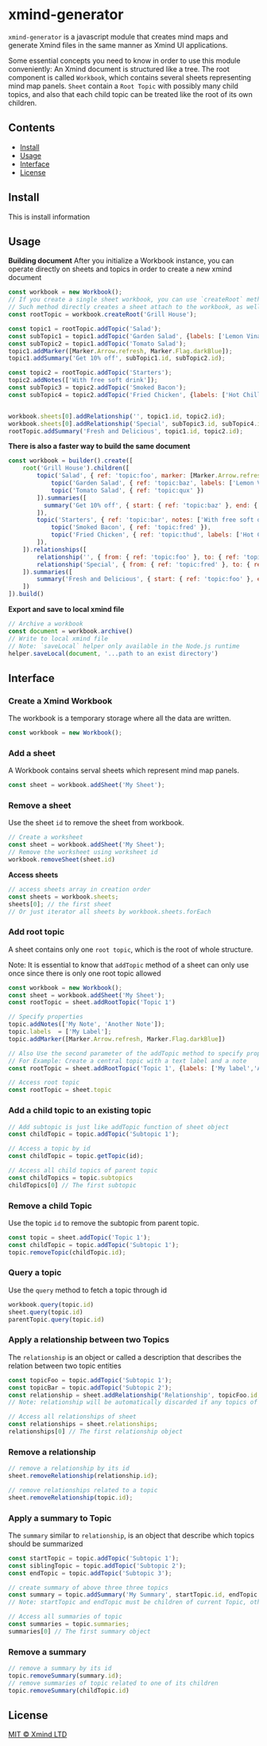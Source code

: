 # xmind-generator

`xmind-generator` is a javascript module that creates mind maps and generate Xmind files in the same manner as Xmind UI applications.

Some essential concepts you need to know in order to use this module conveniently:
An Xmind document is structured like a tree. The root component is called `Workbook`, which contains several sheets representing mind map panels. `Sheet` contain a `Root Topic` with possibly many child topics, and also that each child topic can be treated like the root of its own children.



## Contents

- [Install](#Install)
- [Usage](#usage)
- [Interface](#interface)
- [License](#license)

## Install
This is install information
## Usage

**Building document**
After you initialize a Workbook instance, you can operate directly on sheets and topics in order to create a new xmind document
```javascript
const workbook = new Workbook();
// If you create a single sheet workbook, you can use `createRoot` method of `workbook`,
// Such method directly creates a sheet attach to the workbook, as well as a root topic of the sheet.
const rootTopic = workbook.createRoot('Grill House');

const topic1 = rootTopic.addTopic('Salad');
const subTopic1 = topic1.addTopic('Garden Salad', {labels: ['Lemon Vinaigrette', 'Ginger Dressing']});
const subTopic2 = topic1.addTopic('Tomato Salad');
topic1.addMarker([Marker.Arrow.refresh, Marker.Flag.darkBlue]);
topic1.addSummary('Get 10% off', subTopic1.id, subTopic2.id);

const topic2 = rootTopic.addTopic('Starters');
topic2.addNotes(['With free soft drink']);
const subTopic3 = topic2.addTopic('Smoked Bacon');
const subTopic4 = topic2.addTopic('Fried Chicken', {labels: ['Hot Chilli']});


workbook.sheets[0].addRelationship('', topic1.id, topic2.id);
workbook.sheets[0].addRelationship('Special', subTopic3.id, subTopic4.id);
rootTopic.addSummary('Fresh and Delicious', topic1.id, topic2.id);
```

**There is also a faster way to build the same document**

```javascript
const workbook = builder().create([
    root('Grill House').children([
        topic('Salad', { ref: 'topic:foo', marker: [Marker.Arrow.refresh, Marker.Flag.darkBlue]}).children([
            topic('Garden Salad', { ref: 'topic:baz', labels: ['Lemon Vinaigrette', 'Ginger Dressing']}),
            topic('Tomato Salad', { ref: 'topic:qux' })
        ]).summaries([
          summary('Get 10% off', { start: { ref: 'topic:baz' }, end: { ref: 'topic:qux' }})
        ]),
        topic('Starters', { ref: 'topic:bar', notes: ['With free soft drink']}).children([
            topic('Smoked Bacon', { ref: 'topic:fred' }),
            topic('Fried Chicken', { ref: 'topic:thud', labels: ['Hot Chilli']})
        ]),
    ]).relationships([
        relationship('', { from: { ref: 'topic:foo' }, to: { ref: 'topic:bar' }}),
        relationship('Special', { from: { ref: 'topic:fred' }, to: { ref: 'topic:thud' }})
    ]).summaries([
        summary('Fresh and Delicious', { start: { ref: 'topic:foo' }, end: { ref: 'topic:bar' }})
    ])
]).build()
```

**Export and save to local xmind file**
```javascript
// Archive a workbook
const document = workbook.archive()
// Write to local xmind file
// Note: `saveLocal` helper only available in the Node.js runtime
helper.saveLocal(document, '...path to an exist directory')
```


## Interface

### Create a Xmind Workbook

The workbook is a temporary storage where all the data are written.

```javascript
const workbook = new Workbook();
```

### Add a sheet

A Workbook contains serval sheets which represent mind map panels.

```javascript
const sheet = workbook.addSheet('My Sheet');
```

### Remove a sheet
Use the sheet `id` to remove the sheet from workbook.
```javascript
// Create a worksheet
const sheet = workbook.addSheet('My Sheet');
// Remove the worksheet using worksheet id
workbook.removeSheet(sheet.id)
```

**Access sheets**
```javascript
// access sheets array in creation order
const sheets = workbook.sheets;
sheets[0]; // the first sheet
// Or just iterator all sheets by workbook.sheets.forEach
```

### Add root topic
A sheet contains only one `root topic`, which is the root of whole structure.

Note: It is essential to know that `addTopic` method of a sheet can only use once since there is only one root topic allowed

```javascript
const workbook = new Workbook();
const sheet = workbook.addSheet('My Sheet');
const rootTopic = sheet.addRootTopic('Topic 1')

// Specify properties
topic.addNotes(['My Note', 'Another Note']);
topic.labels  = ['My Label'];
topic.addMarker([Marker.Arrow.refresh, Marker.Flag.darkBlue])

// Also Use the second parameter of the addTopic method to specify properties for the topic easily.
// For Example: Create a central topic with a text label and a note
const rootTopic = sheet.addRootTopic('Topic 1', {labels: ['My label','Another Label'], note: 'This is a note'});

// Access root topic
const rootTopic = sheet.topic
```

### Add a child topic to an existing topic
```javascript
// Add subtopic is just like addTopic function of sheet object
const childTopic = topic.addTopic('Subtopic 1');

// Access a topic by id
const childTopic = topic.getTopic(id);

// Access all child topics of parent topic
const childTopics = topic.subtopics
childTopics[0] // The first subtopic
```

### Remove a child Topic
Use the topic `id` to remove the subtopic from parent topic.
```javascript
const topic = sheet.addTopic('Topic 1');
const childTopic = topic.addTopic('Subtopic 1');
topic.removeTopic(childTopic.id);
```

### Query a topic
Use the `query` method to fetch a topic through id
```javascript
workbook.query(topic.id)
sheet.query(topic.id)
parentTopic.query(topic.id)
```

### Apply a relationship between two Topics

The `relationship` is an object or called a description that describes the relation between two topic entities

```javascript
const topicFoo = topic.addTopic('Subtopic 1');
const topicBar = topic.addTopic('Subtopic 2');
const relationship = sheet.addRelationship('Relationship', topicFoo.id, topicBar.id);
// Note: relationship will be automatically discarded if any topics of it have been removed

// Access all relationships of sheet
const relationships = sheet.relationships;
relationships[0] // The first relationship object
```
### Remove a relationship
```javascript
// remove a relationship by its id
sheet.removeRelationship(relationship.id);

// remove relationships related to a topic
sheet.removeRelationship(topic.id);
```


### Apply a summary to Topic
The `summary` similar to `relationship`, is an object that describe which topics should be summarized
```javascript
const startTopic = topic.addTopic('Subtopic 1');
const siblingTopic = topic.addTopic('Subtopic 2');
const endTopic = topic.addTopic('Subtopic 3');

// create summary of above three three topics
const summary = topic.addSummary('My Summary', startTopic.id, endTopic.id);
// Note: startTopic and endTopic must be children of current Topic, otherwise the summary object is abandoned.

// Access all summaries of topic
const summaries = topic.summaries;
summaries[0] // The first summary object
```

### Remove a summary
```javascript
// remove a summary by its id
topic.removeSummary(summary.id);
// remove summaries of topic related to one of its children
topic.removeSummary(childTopic.id)
```

## License

[MIT © Xmind LTD](../LICENSE)



